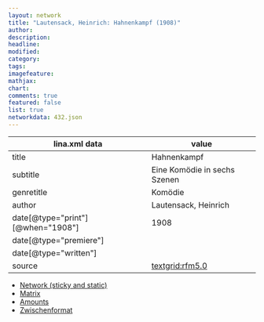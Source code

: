 ```yaml
---
layout: network
title: "Lautensack, Heinrich: Hahnenkampf (1908)"
author:
description:
headline:
modified:
category:
tags:
imagefeature: 
mathjax: 
chart: 
comments: true
featured: false
list: true
networkdata: 432.json
---
```

lina.xml data  | value
------------- | -------------
title|Hahnenkampf
subtitle|Eine Komödie in sechs Szenen
genretitle|Komödie
author|Lautensack, Heinrich
date[@type="print"][@when="1908"]|1908
date[@type="premiere"]|
date[@type="written"]|
source|[textgrid:rfm5.0](https://textgridlab.org/1.0/tgcrud-public/rest/textgrid:rfm5.0/data)



* [Network (sticky and static)](/network432)
* [Matrix](/matrix432)
* [Amounts](/amount432)
* [Zwischenformat](/lina432 )
